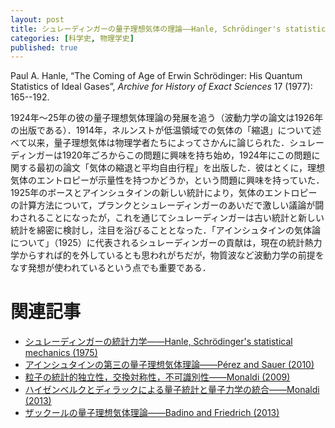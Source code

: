 ```yaml
---
layout: post
title: シュレーディンガーの量子理想気体の理論——Hanle, Schrödinger's statistics of gases (1977)
categories: [科学史, 物理学史]
published: true
---
```


Paul A. Hanle, “The Coming of Age of Erwin Schrödinger: His Quantum Statistics of Ideal Gases”, _Archive for History of Exact Sciences_ 17 (1977): 165--192.

1924年〜25年の彼の量子理想気体理論の発展を追う（波動力学の論文は1926年の出版である）．1914年，ネルンストが低温領域での気体の「縮退」について述べて以来，量子理想気体は物理学者たちによってさかんに論じられた．シュレーディンガーは1920年ごろからこの問題に興味を持ち始め，1924年にこの問題に関する最初の論文「気体の縮退と平均自由行程」を出版した．彼はとくに，理想気体のエントロピーが示量性を持つかどうか，という問題に興味を持っていた．1925年のボースとアインシュタインの新しい統計により，気体のエントロピーの計算方法について，プランクとシュレーディンガーのあいだで激しい議論が闘わされることになったが，これを通じてシュレーディンガーは古い統計と新しい統計を綿密に検討し，注目を浴びることとなった．「アインシュタインの気体論について」（1925）に代表されるシュレーディンガーの貢献は，現在の統計熱力学からすれば的を外しているとも思われがちだが，物質波など波動力学の前提をなす発想が使われているという点でも重要である．

# 関連記事

* [シュレーディンガーの統計力学——Hanle, Schrödinger's statistical mechanics (1975)](http://hinaba.org/mikro-und-makro/2017/08/27/02.html)
* [アインシュタインの第三の量子理想気体理論——Pérez and Sauer (2010)](http://hinaba.org/mikro-und-makro/2017/08/28/02.html)
* [粒子の統計的独立性，交換対称性，不可識別性——Monaldi (2009)](http://hinaba.org/mikro-und-makro/2017/08/29/01.html)
* [ハイゼンベルクとディラックによる量子統計と量子力学の統合——Monaldi (2013)](http://hinaba.org/mikro-und-makro/2017/08/30/01.html)
* [ザックールの量子理想気体理論——Badino and Friedrich (2013)](http://hinaba.org/mikro-und-makro/2017/09/03/01.html)

